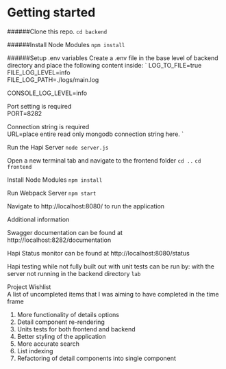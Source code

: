 # Getting started
######Clone this repo.
`cd backend`

######Install Node Modules
`npm install`

######Setup .env variables
Create a .env file in the base level of backend directory and place the following content inside:
`
LOG_TO_FILE=true<br>
FILE_LOG_LEVEL=info<br>
FILE_LOG_PATH=./logs/main.log

CONSOLE_LOG_LEVEL=info

Port setting is required<br>
PORT=8282

Connection string is required<br>
URL=place entire read only mongodb connection string here.
`

Run the Hapi Server
`node server.js`

Open a new terminal tab and navigate to the frontend folder
`cd ..`
`cd frontend`

Install Node Modules
`npm install`

Run Webpack Server
`npm start`

Navigate to http://localhost:8080/ to run the application

Additional information

Swagger documentation can be found at http://localhost:8282/documentation

Hapi Status monitor can be found at http://localhost:8080/status

Hapi testing while not fully built out with unit tests can be run by:
with the server not running in the backend directory
`lab`

Project Wishlist<br>
A list of uncompleted items that I was aiming to have completed in the time frame
1. More functionality of details options
2. Detail component re-rendering
3. Units tests for both frontend and backend
4. Better styling of the application
5. More accurate search
6. List indexing
7. Refactoring of detail components into single component
